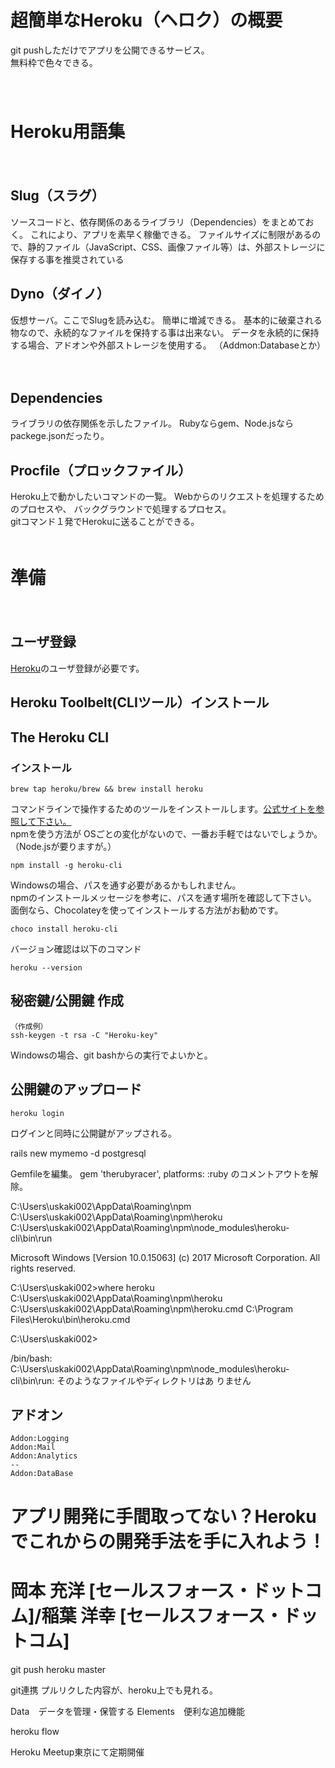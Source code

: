 # 超簡単なHeroku（ヘロク）の概要
git pushしただけでアプリを公開できるサービス。  
無料枠で色々できる。  
　  
　  
# Heroku用語集
　  
## Slug（スラグ）
ソースコードと、依存関係のあるライブラリ（Dependencies）をまとめておく。
これにより、アプリを素早く稼働できる。
ファイルサイズに制限があるので、静的ファイル（JavaScript、CSS、画像ファイル等）は、外部ストレージに保存する事を推奨されている
　  
## Dyno（ダイノ）
仮想サーバ。ここでSlugを読み込む。
簡単に増減できる。
基本的に破棄される物なので、永続的なファイルを保持する事は出来ない。
データを永続的に保持する場合、アドオンや外部ストレージを使用する。
（Addmon:Databaseとか）

　  
## Dependencies
ライブラリの依存関係を示したファイル。
Rubyならgem、Node.jsならpackege.jsonだったり。
　  
## Procfile（プロックファイル）
Heroku上で動かしたいコマンドの一覧。
Webからのリクエストを処理するためのプロセスや、
バックグラウンドで処理するプロセス。  
gitコマンド１発でHerokuに送ることができる。
　  
　  
# 準備
　  
## ユーザ登録
[Heroku](https://www.heroku.com/)のユーザ登録が必要です。
　  
## Heroku Toolbelt(CLIツール）インストール

## The Heroku CLI

### インストール
```
brew tap heroku/brew && brew install heroku
```
コマンドラインで操作するためのツールをインストールします。[公式サイトを参照して下さい。](https://devcenter.heroku.com/articles/heroku-cli)  
npmを使う方法が OSごとの変化がないので、一番お手軽ではないでしょうか。（Node.jsが要りますが。）
```
npm install -g heroku-cli
```
Windowsの場合、パスを通す必要があるかもしれません。  
npmのインストールメッセージを参考に、パスを通す場所を確認して下さい。  
面倒なら、Chocolateyを使ってインストールする方法がお勧めです。
```
choco install heroku-cli
```

バージョン確認は以下のコマンド
```
heroku --version
```

## 秘密鍵/公開鍵 作成
```
（作成例）
ssh-keygen -t rsa -C "Heroku-key"
```
Windowsの場合、git bashからの実行でよいかと。

## 公開鍵のアップロード
```
heroku login
```
ログインと同時に公開鍵がアップされる。




rails new mymemo -d postgresql

Gemfileを編集。
gem 'therubyracer', platforms: :ruby
のコメントアウトを解除。

C:\Users\uskaki002\AppData\Roaming\npm
C:\Users\uskaki002\AppData\Roaming\npm\heroku
C:\Users\uskaki002\AppData\Roaming\npm\node_modules\heroku-cli\bin\run




Microsoft Windows [Version 10.0.15063]
(c) 2017 Microsoft Corporation. All rights reserved.

C:\Users\uskaki002>where heroku
C:\Users\uskaki002\AppData\Roaming\npm\heroku
C:\Users\uskaki002\AppData\Roaming\npm\heroku.cmd
C:\Program Files\Heroku\bin\heroku.cmd

C:\Users\uskaki002>







/bin/bash: 
C:\Users\uskaki002\AppData\Roaming\npm\node_modules\heroku-cli\bin\run: そのようなファイルやディレクトリはあ りません

## アドオン
```
Addon:Logging
Addon:Mail
Addon:Analytics
--
Addon:DataBase
```


# アプリ開発に手間取ってない？Herokuでこれからの開発手法を手に入れよう！
# 岡本 充洋 [セールスフォース・ドットコム]/稲葉 洋幸 [セールスフォース・ドットコム]

git push heroku master

git連携
プルリクした内容が、heroku上でも見れる。


Data　データを管理・保管する
Elements　便利な追加機能

heroku flow

Heroku Meetup東京にて定期開催
```
